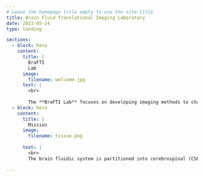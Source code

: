 ```yaml
---
# Leave the homepage title empty to use the site title
title: Brain Fluid Translational Imaging Laboratory
date: 2023-05-24
type: landing

sections:
  - block: hero
    content:
      title: |
        BraFTI
        Lab 
      image:
        filename: welcome.jpg
      text: |
        <br>
        
        The **BraFTI Lab** focuses on developing imaging methods to characterize brain fluid compartments, tissue microstructure, and neurofluid dynamics in health and disease. By perturbing brain fluid compartments, BraFTI aims to develop novel therapeutic and diagnostic approaches.
  - block: hero
    content:
      title: |
        Mission
      image:
        filename: tissue.png
     
      text: |
        <br>
        The brain fluidic system is partitioned into cerebrospinal (CSF), interstitial (ISF), intracellular, and intravascular fluid compartments. Homeostasis of the brain relies on the intricate balance and exchange between these distinct yet interconnected compartments. These compartments are dynamic and undergo substantial change with brain development and aging, and in neurodegenerative disorders and neoplasms of the central nervous system (CNS). MRI has the unique capability to disentangle signal from these compartments by leveraging characteristic diffusion, flow, and tissue relaxation properties. The core missions of BraFTI will be to (i) develop and validate neuroimaging biomarkers of brain fluid compartments to study brain health and disease both at the bench and bedside and (ii) develop tools to manipulate brain fluid dynamics for enhanced drug delivery and liquid biopsy using MR-guided focused ultrasound (FUS) and other methods. To realize these missions, BraFTI has two interdependent preclinical and translational/clinical wings.
  
---
```

